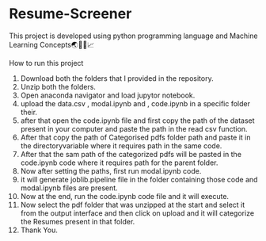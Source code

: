 # Resume-Screener
This project is developed using python programming language and Machine Learning Concepts🌏🥇📄📈

How to run this project
1. Download both the folders that I provided in the repository.
2. Unzip both the folders.
3. Open anaconda navigator and load jupytor notebook.
4. upload the data.csv , modal.ipynb and , code.ipynb in a specific folder their.
5. after that open the code.ipynb file and first copy the path of the dataset present in your computer and paste the path in the read csv function.
6. After that copy the path of Categorised pdfs folder path and paste it in the directoryvariable where it requires path in the same code.
7. After that the sam path of the categorized pdfs will be pasted in the code.ipynb code where it requires path for the parent folder.
8. Now after setting the paths, first run modal.ipynb code.
9. it will generate joblib.pipeline file in the folder containing those code and modal.ipynb files are present.
10. Now at the end, run the code.ipynb code file and it will execute.
11. Now select the pdf folder that was unzipped at the start and select it from the output interface and then click on upload and it will categorize the Resumes present in that folder.
12. Thank You.

